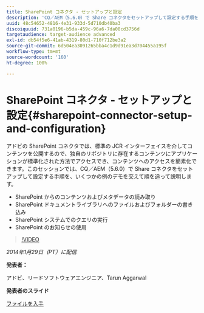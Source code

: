 ```yaml
---
title: SharePoint コネクタ - セットアップと設定
description: 'CQ／AEM（5.6.0）で Share コネクタをセットアップして設定する手順を、いくつかの例のデモを交えて順を追って説明します。アドビの SharePoint コネクタでは、標準の JCR インターフェイスを介してコンテンツを公開するので、独自のリポジトリに存在するコンテンツにアプリケーションが標準化された方法でアクセスでき、コンテンツへのアクセスを簡素化できます。 '
uuid: 48c54652-4816-4e31-933d-5d710db40ba3
discoiquuid: 731a0196-b5da-459c-96a6-7da08cd3756d
targetaudience: target-audience advanced
exl-id: db54f5e6-41ab-4319-80d1-710f712be3a2
source-git-commit: 6d504ea3091265bba4c1d9d91ea3d704455a195f
workflow-type: tm+mt
source-wordcount: '160'
ht-degree: 100%

---
```


# SharePoint コネクタ - セットアップと設定{#sharepoint-connector-setup-and-configuration}

アドビの SharePoint コネクタでは、標準の JCR インターフェイスを介してコンテンツを公開するので、独自のリポジトリに存在するコンテンツにアプリケーションが標準化された方法でアクセスでき、コンテンツへのアクセスを簡素化できます。このセッションでは、CQ／AEM（5.6.0）で Share コネクタをセットアップして設定する手順を、いくつかの例のデモを交えて順を追って説明します。

* SharePoint からのコンテンツおよびメタデータの読み取り
* SharePoint ドキュメントライブラリへのファイルおよびフォルダーの書き込み
* SharePoint システムでのクエリの実行
* SharePoint のお知らせの使用

>[!VIDEO](https://video.tv.adobe.com/v/19525/?quality=9)

*2014年1月29日（PT）に配信*

**発表者：**

アドビ、リードソフトウェアエンジニア、Tarun Aggarwal

**発表者のスライド**

[ファイルを入手](assets/cq-gems-sharepoint-connector.pdf)
<!--
[Get back to the Overview](https://helpx.adobe.com/experience-manager/kt/eseminars/gems/aem-index.html)
-->
